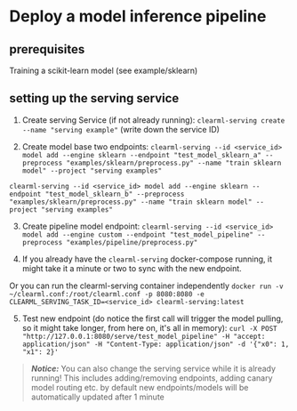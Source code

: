 # Deploy a model inference pipeline 

## prerequisites 

Training a scikit-learn model (see example/sklearn) 

## setting up the serving service

1. Create serving Service (if not already running): 
`clearml-serving create --name "serving example"` (write down the service ID)

2. Create model base two endpoints: 
`clearml-serving --id <service_id> model add --engine sklearn --endpoint "test_model_sklearn_a" --preprocess "examples/sklearn/preprocess.py" --name "train sklearn model" --project "serving examples"`

`clearml-serving --id <service_id> model add --engine sklearn --endpoint "test_model_sklearn_b" --preprocess "examples/sklearn/preprocess.py" --name "train sklearn model" --project "serving examples"`

3. Create pipeline model endpoint: 
`clearml-serving --id <service_id> model add --engine custom --endpoint "test_model_pipeline" --preprocess "examples/pipeline/preprocess.py"`

4. If you already have the `clearml-serving` docker-compose running, it might take it a minute or two to sync with the new endpoint.

Or you can run the clearml-serving container independently `docker run -v ~/clearml.conf:/root/clearml.conf -p 8080:8080 -e CLEARML_SERVING_TASK_ID=<service_id> clearml-serving:latest`

5. Test new endpoint (do notice the first call will trigger the model pulling, so it might take longer, from here on, it's all in memory): `curl -X POST "http://127.0.0.1:8080/serve/test_model_pipeline" -H "accept: application/json" -H "Content-Type: application/json" -d '{"x0": 1, "x1": 2}'`


> **_Notice:_**  You can also change the serving service while it is already running!
This includes adding/removing endpoints, adding canary model routing etc.
by default new endpoints/models will be automatically updated after 1 minute
